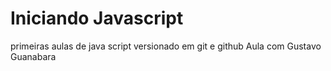 # Iniciando Javascript
 primeiras aulas de java script versionado em git e github
Aula com Gustavo Guanabara